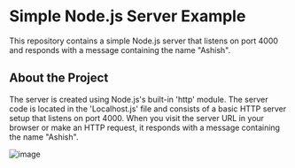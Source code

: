 # Simple Node.js Server Example

This repository contains a simple Node.js server that listens on port 4000 and responds with a message containing the name "Ashish".

## About the Project

The server is created using Node.js's built-in 'http' module. The server code is located in the 'Localhost.js' file and consists of a basic HTTP server setup that listens on port 4000. When you visit the server URL in your browser or make an HTTP request, it responds with a message containing the name "Ashish".

![image](https://github.com/Ashish-17CSE/Backend_Dev_with_Node_and_Express/assets/68491332/04de010c-ca4e-4092-aeea-b898af6eb494)
